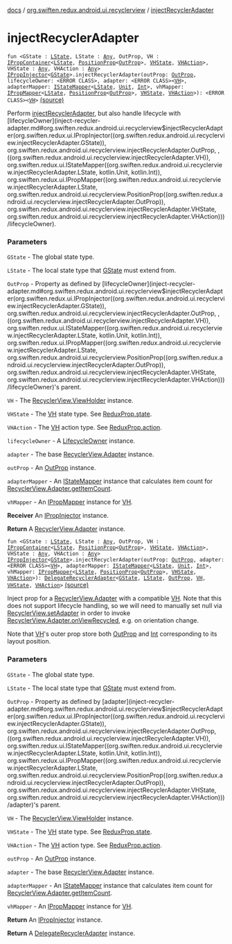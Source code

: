 [docs](../index.md) / [org.swiften.redux.android.ui.recyclerview](index.md) / [injectRecyclerAdapter](./inject-recycler-adapter.md)

# injectRecyclerAdapter

`fun <GState : `[`LState`](inject-recycler-adapter.md#LState)`, LState : `[`Any`](https://kotlinlang.org/api/latest/jvm/stdlib/kotlin/-any/index.html)`, OutProp, VH : `[`IPropContainer`](../org.swiften.redux.ui/-i-prop-container/index.md)`<`[`LState`](inject-recycler-adapter.md#LState)`, `[`PositionProp`](-position-prop/index.md)`<`[`OutProp`](inject-recycler-adapter.md#OutProp)`>, `[`VHState`](inject-recycler-adapter.md#VHState)`, `[`VHAction`](inject-recycler-adapter.md#VHAction)`>, VHState : `[`Any`](https://kotlinlang.org/api/latest/jvm/stdlib/kotlin/-any/index.html)`, VHAction : `[`Any`](https://kotlinlang.org/api/latest/jvm/stdlib/kotlin/-any/index.html)`> `[`IPropInjector`](../org.swiften.redux.ui/-i-prop-injector/index.md)`<`[`GState`](inject-recycler-adapter.md#GState)`>.injectRecyclerAdapter(outProp: `[`OutProp`](inject-recycler-adapter.md#OutProp)`, lifecycleOwner: <ERROR CLASS>, adapter: <ERROR CLASS><`[`VH`](inject-recycler-adapter.md#VH)`>, adapterMapper: `[`IStateMapper`](../org.swiften.redux.ui/-i-state-mapper/index.md)`<`[`LState`](inject-recycler-adapter.md#LState)`, `[`Unit`](https://kotlinlang.org/api/latest/jvm/stdlib/kotlin/-unit/index.html)`, `[`Int`](https://kotlinlang.org/api/latest/jvm/stdlib/kotlin/-int/index.html)`>, vhMapper: `[`IPropMapper`](../org.swiften.redux.ui/-i-prop-mapper.md)`<`[`LState`](inject-recycler-adapter.md#LState)`, `[`PositionProp`](-position-prop/index.md)`<`[`OutProp`](inject-recycler-adapter.md#OutProp)`>, `[`VHState`](inject-recycler-adapter.md#VHState)`, `[`VHAction`](inject-recycler-adapter.md#VHAction)`>): <ERROR CLASS><`[`VH`](inject-recycler-adapter.md#VH)`>` [(source)](https://github.com/protoman92/KotlinRedux/tree/master/android/android-recyclerview/src/main/java/org/swiften/redux/android/ui/recyclerview/LifecycleAdapter.kt#L39)

Perform [injectRecyclerAdapter](./inject-recycler-adapter.md), but also handle lifecycle with [lifecycleOwner](inject-recycler-adapter.md#org.swiften.redux.android.ui.recyclerview$injectRecyclerAdapter(org.swiften.redux.ui.IPropInjector((org.swiften.redux.android.ui.recyclerview.injectRecyclerAdapter.GState)), org.swiften.redux.android.ui.recyclerview.injectRecyclerAdapter.OutProp, , ((org.swiften.redux.android.ui.recyclerview.injectRecyclerAdapter.VH)), org.swiften.redux.ui.IStateMapper((org.swiften.redux.android.ui.recyclerview.injectRecyclerAdapter.LState, kotlin.Unit, kotlin.Int)), org.swiften.redux.ui.IPropMapper((org.swiften.redux.android.ui.recyclerview.injectRecyclerAdapter.LState, org.swiften.redux.android.ui.recyclerview.PositionProp((org.swiften.redux.android.ui.recyclerview.injectRecyclerAdapter.OutProp)), org.swiften.redux.android.ui.recyclerview.injectRecyclerAdapter.VHState, org.swiften.redux.android.ui.recyclerview.injectRecyclerAdapter.VHAction)))/lifecycleOwner).

### Parameters

`GState` - The global state type.

`LState` - The local state type that [GState](inject-recycler-adapter.md#GState) must extend from.

`OutProp` - Property as defined by [lifecycleOwner](inject-recycler-adapter.md#org.swiften.redux.android.ui.recyclerview$injectRecyclerAdapter(org.swiften.redux.ui.IPropInjector((org.swiften.redux.android.ui.recyclerview.injectRecyclerAdapter.GState)), org.swiften.redux.android.ui.recyclerview.injectRecyclerAdapter.OutProp, , ((org.swiften.redux.android.ui.recyclerview.injectRecyclerAdapter.VH)), org.swiften.redux.ui.IStateMapper((org.swiften.redux.android.ui.recyclerview.injectRecyclerAdapter.LState, kotlin.Unit, kotlin.Int)), org.swiften.redux.ui.IPropMapper((org.swiften.redux.android.ui.recyclerview.injectRecyclerAdapter.LState, org.swiften.redux.android.ui.recyclerview.PositionProp((org.swiften.redux.android.ui.recyclerview.injectRecyclerAdapter.OutProp)), org.swiften.redux.android.ui.recyclerview.injectRecyclerAdapter.VHState, org.swiften.redux.android.ui.recyclerview.injectRecyclerAdapter.VHAction)))/lifecycleOwner)'s parent.

`VH` - The [RecyclerView.ViewHolder](#) instance.

`VHState` - The [VH](inject-recycler-adapter.md#VH) state type. See [ReduxProp.state](../org.swiften.redux.ui/-redux-prop/state.md).

`VHAction` - The [VH](inject-recycler-adapter.md#VH) action type. See [ReduxProp.action](../org.swiften.redux.ui/-redux-prop/action.md).

`lifecycleOwner` - A [LifecycleOwner](#) instance.

`adapter` - The base [RecyclerView.Adapter](#) instance.

`outProp` - An [OutProp](inject-recycler-adapter.md#OutProp) instance.

`adapterMapper` - An [IStateMapper](../org.swiften.redux.ui/-i-state-mapper/index.md) instance that calculates item count for
[RecyclerView.Adapter.getItemCount](#).

`vhMapper` - An [IPropMapper](../org.swiften.redux.ui/-i-prop-mapper.md) instance for [VH](inject-recycler-adapter.md#VH).

**Receiver**
An [IPropInjector](../org.swiften.redux.ui/-i-prop-injector/index.md) instance.

**Return**
A [RecyclerView.Adapter](#) instance.

`fun <GState : `[`LState`](inject-recycler-adapter.md#LState)`, LState : `[`Any`](https://kotlinlang.org/api/latest/jvm/stdlib/kotlin/-any/index.html)`, OutProp, VH : `[`IPropContainer`](../org.swiften.redux.ui/-i-prop-container/index.md)`<`[`LState`](inject-recycler-adapter.md#LState)`, `[`PositionProp`](-position-prop/index.md)`<`[`OutProp`](inject-recycler-adapter.md#OutProp)`>, `[`VHState`](inject-recycler-adapter.md#VHState)`, `[`VHAction`](inject-recycler-adapter.md#VHAction)`>, VHState : `[`Any`](https://kotlinlang.org/api/latest/jvm/stdlib/kotlin/-any/index.html)`, VHAction : `[`Any`](https://kotlinlang.org/api/latest/jvm/stdlib/kotlin/-any/index.html)`> `[`IPropInjector`](../org.swiften.redux.ui/-i-prop-injector/index.md)`<`[`GState`](inject-recycler-adapter.md#GState)`>.injectRecyclerAdapter(outProp: `[`OutProp`](inject-recycler-adapter.md#OutProp)`, adapter: <ERROR CLASS><`[`VH`](inject-recycler-adapter.md#VH)`>, adapterMapper: `[`IStateMapper`](../org.swiften.redux.ui/-i-state-mapper/index.md)`<`[`LState`](inject-recycler-adapter.md#LState)`, `[`Unit`](https://kotlinlang.org/api/latest/jvm/stdlib/kotlin/-unit/index.html)`, `[`Int`](https://kotlinlang.org/api/latest/jvm/stdlib/kotlin/-int/index.html)`>, vhMapper: `[`IPropMapper`](../org.swiften.redux.ui/-i-prop-mapper.md)`<`[`LState`](inject-recycler-adapter.md#LState)`, `[`PositionProp`](-position-prop/index.md)`<`[`OutProp`](inject-recycler-adapter.md#OutProp)`>, `[`VHState`](inject-recycler-adapter.md#VHState)`, `[`VHAction`](inject-recycler-adapter.md#VHAction)`>): `[`DelegateRecyclerAdapter`](-delegate-recycler-adapter/index.md)`<`[`GState`](inject-recycler-adapter.md#GState)`, `[`LState`](inject-recycler-adapter.md#LState)`, `[`OutProp`](inject-recycler-adapter.md#OutProp)`, `[`VH`](inject-recycler-adapter.md#VH)`, `[`VHState`](inject-recycler-adapter.md#VHState)`, `[`VHAction`](inject-recycler-adapter.md#VHAction)`>` [(source)](https://github.com/protoman92/KotlinRedux/tree/master/android/android-recyclerview/src/main/java/org/swiften/redux/android/ui/recyclerview/RecyclerAdapter.kt#L139)

Inject prop for a [RecyclerView.Adapter](#) with a compatible [VH](inject-recycler-adapter.md#VH). Note that this does not support
lifecycle handling, so we will need to manually set null via [RecyclerView.setAdapter](#) in order
to invoke [RecyclerView.Adapter.onViewRecycled](#), e.g. on orientation change.

Note that [VH](inject-recycler-adapter.md#VH)'s outer prop store both [OutProp](inject-recycler-adapter.md#OutProp) and [Int](https://kotlinlang.org/api/latest/jvm/stdlib/kotlin/-int/index.html) corresponding to its layout position.

### Parameters

`GState` - The global state type.

`LState` - The local state type that [GState](inject-recycler-adapter.md#GState) must extend from.

`OutProp` - Property as defined by [adapter](inject-recycler-adapter.md#org.swiften.redux.android.ui.recyclerview$injectRecyclerAdapter(org.swiften.redux.ui.IPropInjector((org.swiften.redux.android.ui.recyclerview.injectRecyclerAdapter.GState)), org.swiften.redux.android.ui.recyclerview.injectRecyclerAdapter.OutProp, ((org.swiften.redux.android.ui.recyclerview.injectRecyclerAdapter.VH)), org.swiften.redux.ui.IStateMapper((org.swiften.redux.android.ui.recyclerview.injectRecyclerAdapter.LState, kotlin.Unit, kotlin.Int)), org.swiften.redux.ui.IPropMapper((org.swiften.redux.android.ui.recyclerview.injectRecyclerAdapter.LState, org.swiften.redux.android.ui.recyclerview.PositionProp((org.swiften.redux.android.ui.recyclerview.injectRecyclerAdapter.OutProp)), org.swiften.redux.android.ui.recyclerview.injectRecyclerAdapter.VHState, org.swiften.redux.android.ui.recyclerview.injectRecyclerAdapter.VHAction)))/adapter)'s parent.

`VH` - The [RecyclerView.ViewHolder](#) instance.

`VHState` - The [VH](inject-recycler-adapter.md#VH) state type. See [ReduxProp.state](../org.swiften.redux.ui/-redux-prop/state.md).

`VHAction` - The [VH](inject-recycler-adapter.md#VH) action type. See [ReduxProp.action](../org.swiften.redux.ui/-redux-prop/action.md).

`outProp` - An [OutProp](inject-recycler-adapter.md#OutProp) instance.

`adapter` - The base [RecyclerView.Adapter](#) instance.

`adapterMapper` - An [IStateMapper](../org.swiften.redux.ui/-i-state-mapper/index.md) instance that calculates item count for
[RecyclerView.Adapter.getItemCount](#).

`vhMapper` - An [IPropMapper](../org.swiften.redux.ui/-i-prop-mapper.md) instance for [VH](inject-recycler-adapter.md#VH).

**Return**
An [IPropInjector](../org.swiften.redux.ui/-i-prop-injector/index.md) instance.

**Return**
A [DelegateRecyclerAdapter](-delegate-recycler-adapter/index.md) instance.

